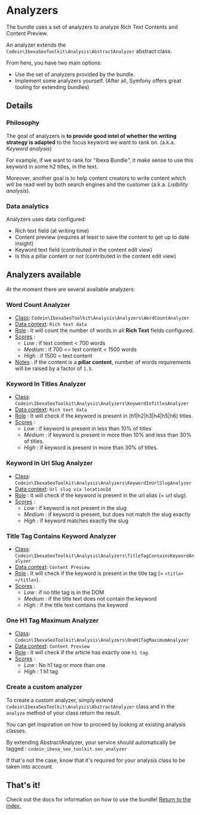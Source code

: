 Analyzers
======

The bundle uses a set of analyzers to analyze Rich Text Contents and Content Preview.

An analyzer extends the `Codein\IbexaSeoToolkit\Analysis\AbstractAnalyzer` abstract class.

From here, you have two main options:
* Use the set of analyzers provided by the bundle.
* Implement some analyzers yourself. (After all, Symfony offers great tooling for extending bundles)

## Details

### Philosophy

The goal of analyzers is **to provide good intel of whether the writing strategy is adapted** to the focus keyword we want to rank on. (a.k.a. *Keyword analysis*)

For example, if we want to rank for "Ibexa Bundle", it make sense to use this keyword in some h2 titles, in the text.

Moreover, another goal is to help content creators to write content which will be read well by both search engines and the customer (a.k.a. *Lisibility analysis*).

### Data analytics

Analyzers uses data configured:
* Rich text field (at writing time)
* Content preview (requires at least to save the content to get up to date insight)
* Keyword text field (contributed in the content edit view)
* Is this a pillar content or not (contributed in the content edit view)

## Analyzers available

At the moment there are several available analyzers:
### Word Count Analyzer

* <ins>Class</ins>: `Codein\IbexaSeoToolkit\Analysis\Analyzers\WordCountAnalyzer`
* <ins>Data context</ins>: `Rich text data`
* <ins>Role</ins> : It will count the number of words in all **Rich Text** fields configured.
* <ins>Scores</ins> :
  * _Low_ : if text content < 700 words
  * _Medium_ : if 700 <= text content < 1500 words
  * _High_ : if 1500 < text content
* <ins>Notes</ins> : if the content is a **pillar content**, number of words requirements will be raised by a factor of `1.5`.

### Keyword In Titles Analyzer

* <ins>Class</ins>: `Codein\IbexaSeoToolkit\Analysis\Analyzers\KeywordInTitlesAnalyzer`
* <ins>Data context</ins>: `Rich text data`
* <ins>Role</ins> : It will check if the keyword is present in (h1|h2|h3|h4|h5|h6) titles.
* <ins>Scores</ins> :
  * _Low_ : if keyword is present in less than 10% of titles
  * _Medium_ : if keyword is present in more than 10% and less than 30% of titles.
  * _High_ : if keyword is present in more than 30% of titles.

### Keyword In Url Slug Analyzer

* <ins>Class</ins>: `Codein\IbexaSeoToolkit\Analysis\Analyzers\KeywordInUrlSlugAnalyzer`
* <ins>Data context</ins>: `Url slug via locationId`
* <ins>Role</ins> : It will check if the keyword is present in the url alias (= url slug).
* <ins>Scores</ins> :
  * _Low_ : if keyword is not present in the slug
  * _Medium_ : if keyword is present, but does not match the slug exactly
  * _High_ : if keyword matches exactly the slug

### Title Tag Contains Keyword Analyzer

* <ins>Class</ins>: `Codein\IbexaSeoToolkit\Analysis\Analyzers\TitleTagContainsKeywordAnalyzer`
* <ins>Data context</ins>: `Content Preview`
* <ins>Role</ins> : It will check if the keyword is present in the title tag (= `<title></title>`).
* <ins>Scores</ins> :
  * _Low_ : if no title tag is in the DOM
  * _Medium_ : if the title text does not contain the keyword
  * _High_ : if the title text contains the keyword

### One H1 Tag Maximum Analyzer

* <ins>Class</ins>: `Codein\IbexaSeoToolkit\Analysis\Analyzers\OneH1TagMaximumAnalyzer`
* <ins>Data context</ins>: `Content Preview`
* <ins>Role</ins> : It will check if the article has exactly one `h1 tag`.
* <ins>Scores</ins> :
  * _Low_ : No h1 tag or more than one.
  * _High_ : 1 h1 tag

### Create a custom analyzer

To create a custom analyzer, simply extend ``Codein\IbexaSeoToolkit\Analysis\AbstractAnalyzer`` class and in the ``analyze`` method of your class return the result.

You can get inspiration on how to proceed by looking at existing analysis classes.

By extending AbstractAnalyzer, your service should automatically be tagged : `codein_ibexa_seo_toolkit.seo_analyzer`

If that's not the case, know that it's required for your analysis class to be taken into account.

## That's it!

Check out the docs for information on how to use the bundle! [Return to the
index.](./usage)
